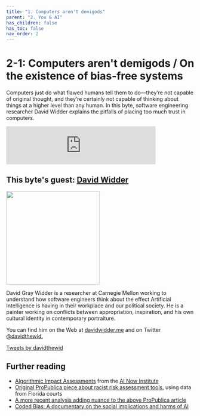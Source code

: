 ```yaml
---
title: "1. Computers aren't demigods"
parent: "2. You & AI"
has_children: false
has_toc: false
nav_order: 2
---
```


# 2-1: Computers aren't demigods / On the existence of bias-free systems

Computers just do what flawed humans tell them to do—they’re not capable of original thought, and they’re certainly not capable of thinking about things at a higher level than any human. In this byte, software engineering researcher David Widder explains the pitfalls of placing too much trust in computers.

<iframe src="https://anchor.fm/bytesizecs/embed/episodes/2-1-Computers-arent-demigods-e108uuj" height="102px" width="400px" frameborder="0" scrolling="no"></iframe>

## This byte's guest: [David Widder](http://davidwidder.me/)

<img src="https://se-phd.isri.cmu.edu/images/people/students/widder-david.jpg" width="250">

David Gray Widder is a researcher at Carnegie Mellon working to understand how software engineers think about the effect Artificial Intelligence is having in their workplace and our political society. He is a painter working on conflicts between appropriation, inspiration, and his own cultural identity in contemporary portraiture.

You can find him on the Web at [davidwidder.me](http://davidwidder.me/) and on Twitter [@davidthewid.](https://twitter.com/davidthewid)

<a class="twitter-timeline" data-height="350" data-dnt="true" href="https://twitter.com/davidthewid?ref_src=twsrc%5Etfw">Tweets by davidthewid</a> <script async src="https://platform.twitter.com/widgets.js" charset="utf-8"></script>

## Further reading

* [Algorithmic Impact Assessments](https://ainowinstitute.org/aiareport2018.pdf) from the [AI Now Institute](https://ainowinstitute.org/)
* [Original ProPublica piece about racist risk assessment tools](https://www.propublica.org/article/machine-bias-risk-assessments-in-criminal-sentencing), using data from Florida courts
* [A more recent analysis adding nuance to the above ProPublica article](https://www.washingtonpost.com/news/monkey-cage/wp/2016/10/17/can-an-algorithm-be-racist-our-analysis-is-more-cautious-than-propublicas/)
* [Coded Bias: A documentary on the social implications and harms of AI](https://www.codedbias.com/virtualcinema)
